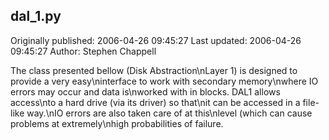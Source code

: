 ## dal_1.py

Originally published: 2006-04-26 09:45:27
Last updated: 2006-04-26 09:45:27
Author: Stephen Chappell

The class presented bellow (Disk Abstraction\nLayer 1) is designed to provide a very easy\ninterface to work with secondary memory\nwhere IO errors may occur and data is\nworked with in blocks. DAL1 allows access\nto a hard drive (via its driver) so that\nit can be accessed in a file-like way.\nIO errors are also taken care of at this\nlevel (which can cause problems at extremely\nhigh probabilities of failure.
